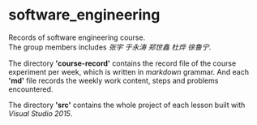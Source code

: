# software_engineering
Records of software engineering course.<br>
The group members includes *张宇 于永涛 郑世鑫 杜烨 徐鲁宁*.

The directory <b>'course-record'</b> contains the record file of the course experiment per week, which is written in *markdown* grammar.
And each **'md'** file records the weekly work content, steps and problems encountered.

The directory <b>'src'</b> contains the whole project of each lesson built with *Visual Studio 2015*.
